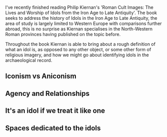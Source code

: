 I've recently finished reading Philip Kiernan's 'Roman Cult Images: The Lives and Worship of Idols from the Iron Age to Late Antiquity'. The book seeks to address the history of Idols in the Iron Age to Late Antiquity, the area of study is largely limited to Western Europe with comparisons further abroad, this is no surprise as Kiernan specialises in the North-Western Roman provinces having published on the topic before.

Throughout the book Kiernan is able to bring about a rough definition of what an idol is, as opposed to any other object, or some other form of religious imagery, and how we might go about identifying idols in the archaeological record.

## Iconism vs Aniconism

## Agency and Relationships

## It's an idol if we treat it like one

## Spaces dedicated to the idols